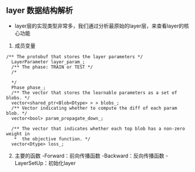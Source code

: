 ## layer 数据结构解析
- layer层的实现类型非常多，我们通过分析最原始的layer层，来查看layer的核心功能
1. 成员变量
```
/** The protobuf that stores the layer parameters */
  LayerParameter layer_param_;
  /** The phase: TRAIN or TEST */
  /*
  
  */
  Phase phase_;
  /** The vector that stores the learnable parameters as a set of blobs. */
  vector<shared_ptr<Blob<Dtype> > > blobs_;
  /** Vector indicating whether to compute the diff of each param blob. */
  vector<bool> param_propagate_down_;

  /** The vector that indicates whether each top blob has a non-zero weight in
   *  the objective function. */
  vector<Dtype> loss_;

```
2. 主要的函数
    -Forward：前向传播函数
    -Backward：反向传播函数
    -LayerSetUp：初始化layer